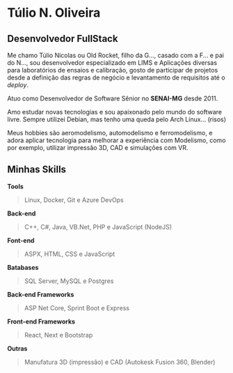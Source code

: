 # Túlio N. Oliveira

## Desenvolvedor FullStack

Me chamo Túlio Nícolas ou Old Rocket, filho da G..., casado com a F... e pai do N..., sou desenvolvedor especializado em LIMS e Aplicações diversas para laboratórios de ensaios e calibração, gosto de participar de projetos desde a definição das regras de negócio e levantamento de requisitos até o *deploy*.

Atuo como Desenvolvedor de Software Sênior no **SENAI-MG** desde 2011.

Amo estudar novas tecnologias e sou apaixonado pelo mundo do software livre. Sempre utilizei Debian, mas tenho uma queda pelo Arch Linux... (risos)

Meus hobbies são aeromodelismo, automodelismo e ferromodelismo, e adora aplicar tecnologia para melhorar a experiência com Modelismo, como por exemplo, utilizar impressão 3D, CAD e simulações com VR.


## Minhas Skills

**Tools**

> Linux, Docker, Git e Azure DevOps

**Back-end**

> C++, C#, Java, VB.Net, PHP e JavaScript (NodeJS)

**Font-end**

> ASPX, HTML, CSS e JavaScript

**Batabases**

> SQL Server, MySQL e Postgres

**Back-end Frameworks**

> ASP Net Core, Sprint Boot e Express

**Front-end Frameworks**

> React, Next e Bootstrap

**Outras**

> Manufatura 3D (impressão) e CAD (Autokesk Fusion 360, Blender)

<!--
**tulionicolas/tulionicolas** is a ✨ _special_ ✨ repository because its `README.md` (this file) appears on your GitHub profile.

Here are some ideas to get you started:

- 🔭 I’m currently working on ...
- 🌱 I’m currently learning ...
- 👯 I’m looking to collaborate on ...
- 🤔 I’m looking for help with ...
- 💬 Ask me about ...
- 📫 How to reach me: ...
- 😄 Pronouns: ...
- ⚡ Fun fact: ...
-->
